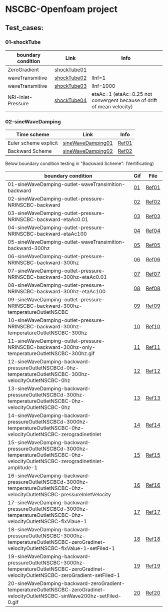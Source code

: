 # NSCBC-Openfoam project

## Test_cases:
### 01-shockTube
|  boundary condition   | Link  |  Info  |
|  ----  | ----  | ----  |
| ZeroGradient  | [shockTube01](https://github.com/jiaqiwang969/NSCBC-openfoam/blob/main/Workspace/results/hardwall.gif) |  |
| waveTransmitive  | [shockTube02](https://github.com/jiaqiwang969/NSCBC-openfoam/blob/main/Workspace/results/shockTube-waveTrasmition-lInf%3D1.gif) | lInf=1 |
| waveTransmitive  | [shockTube03](https://github.com/jiaqiwang969/NSCBC-openfoam/blob/main/Workspace/results/shockTube-waveTrasmition-lInf%3D1000.gif) | lInf=1000 |
| NRI-inlet-Pressure  | [shockTube04](https://github.com/jiaqiwang969/NSCBC-openfoam/blob/main/Workspace/results/inletPressure-NRI-NSCBC-K.gif) | etaAc=1 (etaAc=0.25 not convergent because of drift of mean velocity) |



### 02-sineWaveDamping

| Time scheme           | Link                                                         | Info                                                         |
| --------------------- | ------------------------------------------------------------ | ------------------------------------------------------------ |
| Euler scheme explicit | [sineWaveDamping01](https://github.com/jiaqiwang969/NSCBC-openfoam/blob/main/Workspace/results/EulerSchemeExplicit.gif) | [Ref01](https://www.openfoam.com/documentation/guides/latest/doc/guide-schemes-time-local-euler.html) |
| Backward Scheme       | [sineWaveDamping02](https://github.com/jiaqiwang969/NSCBC-openfoam/blob/main/Workspace/results/BackwardTimeScheme.gif) | [Ref02](https://www.openfoam.com/documentation/guides/latest/doc/guide-schemes-time-backward.html) |

Below boundary condition testing in "Backward Scheme": (Vertificating)

| boundary condition        | Gif | File                                                         |
| ------------------------- | ---- | ------------------------------------------------------------ |
| 01-sineWaveDamping-outlet-waveTransimition-backward | [01](https://github.com/jiaqiwang969/NSCBC-openfoam/blob/main/Workspace/run/01-sineWaveDamping-outlet-waveTransimition-backward/python/01-sineWaveDamping-outlet-waveTransimition-backward.gif)   | [Ref01](https://github.com/jiaqiwang969/NSCBC-openfoam/blob/main/Workspace/run/01-sineWaveDamping-outlet-waveTransimition-backward/0) 
| 02-sineWaveDamping-outlet-pressure-NRINSCBC-backward| [02](https://github.com/jiaqiwang969/NSCBC-openfoam/blob/main/Workspace/run/02-sineWaveDamping-outlet-pressure-NRINSCBC-backward/python/02-sineWaveDamping-outlet-pressure-NRINSCBC-backward.gif)   | [Ref02](https://github.com/jiaqiwang969/NSCBC-openfoam/blob/main/Workspace/run/02-sineWaveDamping-outlet-pressure-NRINSCBC-backward/0) 
| 03-sineWaveDamping-outlet-pressure-NRINSCBC-backward-etaAc0.01| [03](https://github.com/jiaqiwang969/NSCBC-openfoam/blob/main/Workspace/run/03-sineWaveDamping-outlet-pressure-NRINSCBC-backward-etaAc0.01/python/03-sineWaveDamping-outlet-pressure-NRINSCBC-backward-etaAc0.01.gif)   | [Ref03](https://github.com/jiaqiwang969/NSCBC-openfoam/blob/main/Workspace/run/03-sineWaveDamping-outlet-pressure-NRINSCBC-backward-etaAc0.01/0)  
| 04-sineWaveDamping-outlet-pressure-NRINSCBC-backward-etaAc100| [04](https://github.com/jiaqiwang969/NSCBC-openfoam/blob/main/Workspace/run/04-sineWaveDamping-outlet-pressure-NRINSCBC-backward-etaAc100/python/04-sineWaveDamping-outlet-pressure-NRINSCBC-backward-etaAc100.gif)   | [Ref04](https://github.com/jiaqiwang969/NSCBC-openfoam/blob/main/Workspace/run/04-sineWaveDamping-outlet-pressure-NRINSCBC-backward-etaAc100/0)      
| 05-sineWaveDamping-outlet-waveTransimition-backward-300hz| [05](https://github.com/jiaqiwang969/NSCBC-openfoam/blob/main/Workspace/run/05-sineWaveDamping-outlet-waveTransimition-backward-300hz/python/05-sineWaveDamping-outlet-waveTransimition-backward-300hz.gif)   | [Ref05](https://github.com/jiaqiwang969/NSCBC-openfoam/blob/main/Workspace/run/05-sineWaveDamping-outlet-waveTransimition-backward-300hz/0)     
| 06-sineWaveDamping-outlet-pressure-NRINSCBC-backward-300hz| [06](https://github.com/jiaqiwang969/NSCBC-openfoam/blob/main/Workspace/run/06-sineWaveDamping-outlet-pressure-NRINSCBC-backward-300hz/python/06-sineWaveDamping-outlet-pressure-NRINSCBC-backward-300hz.gif)   | [Ref06](https://github.com/jiaqiwang969/NSCBC-openfoam/blob/main/Workspace/run/06-sineWaveDamping-outlet-pressure-NRINSCBC-backward-300hz/0)     
| 07-sineWaveDamping-outlet-pressure-NRINSCBC-backward-300hz-etaAc0.01| [07](https://github.com/jiaqiwang969/NSCBC-openfoam/blob/main/Workspace/run/07-sineWaveDamping-outlet-pressure-NRINSCBC-backward-300hz-etaAc0.01/python/07-sineWaveDamping-outlet-pressure-NRINSCBC-backward-300hz-etaAc0.01.gif)   | [Ref07](https://github.com/jiaqiwang969/NSCBC-openfoam/blob/main/Workspace/run/07-sineWaveDamping-outlet-pressure-NRINSCBC-backward-300hz-etaAc0.01/0)     
| 08-sineWaveDamping-outlet-pressure-NRINSCBC-backward-300hz-etaAc100| [08](https://github.com/jiaqiwang969/NSCBC-openfoam/blob/main/Workspace/run/08-sineWaveDamping-outlet-pressure-NRINSCBC-backward-300hz-etaAc100/python/08-sineWaveDamping-outlet-pressure-NRINSCBC-backward-300hz-etaAc100.gif)   | [Ref08](https://github.com/jiaqiwang969/NSCBC-openfoam/blob/main/Workspace/run/08-sineWaveDamping-outlet-pressure-NRINSCBC-backward-300hz-etaAc100/0)     
| 09-sineWaveDamping-outlet-pressure-NRINSCBC-backward-300hz-temperatureOutletNSCBC| [09](https://github.com/jiaqiwang969/NSCBC-openfoam/blob/main/Workspace/run/09-sineWaveDamping-outlet-pressure-NRINSCBC-backward-300hz-temperatureOutletNSCBC/python/09-sineWaveDamping-outlet-pressure-NRINSCBC-backward-300hz-temperatureOutletNSCBC.gif)   | [Ref09](https://github.com/jiaqiwang969/NSCBC-openfoam/blob/main/Workspace/run/09-sineWaveDamping-outlet-pressure-NRINSCBC-backward-300hz-temperatureOutletNSCBC/0)     
| 10-sineWaveDamping-outlet-pressure-NRINSCBC-backward-300hz-temperatureOutletNSCBC-300hz| [10](https://github.com/jiaqiwang969/NSCBC-openfoam/blob/main/Workspace/run/10-sineWaveDamping-outlet-pressure-NRINSCBC-backward-300hz-temperatureOutletNSCBC-300hz/python/10-sineWaveDamping-outlet-pressure-NRINSCBC-backward-300hz-temperatureOutletNSCBC-300hz.gif)   | [Ref10](https://github.com/jiaqiwang969/NSCBC-openfoam/blob/main/Workspace/run/10-sineWaveDamping-outlet-pressure-NRINSCBC-backward-300hz-temperatureOutletNSCBC-300hz/0)     
| 11-sineWaveDamping-outlet-pressure-NRINSCBC-backward-300hz-only-temperatureOutletNSCBC-300hz.gif| [11](https://github.com/jiaqiwang969/NSCBC-openfoam/blob/main/Workspace/run/11-sineWaveDamping-outlet-pressure-NRINSCBC-backward-300hz-only-temperatureOutletNSCBC-300hz/python/11-sineWaveDamping-outlet-pressure-NRINSCBC-backward-300hz-only-temperatureOutletNSCBC-300hz.gif)   | [Ref11](https://github.com/jiaqiwang969/NSCBC-openfoam/blob/main/Workspace/run/11-sineWaveDamping-outlet-pressure-NRINSCBC-backward-300hz-only-temperatureOutletNSCBC-300hz/0)     
| 12-sineWaveDamping-backward-pressureOutletNSCBCd-0hz-temperatureOutletNSCBC-300hz-velocityOutletNSCBC-0hz| [12](https://github.com/jiaqiwang969/NSCBC-openfoam/blob/main/Workspace/run/12-sineWaveDamping-backward-pressureOutletNSCBCd-0hz-temperatureOutletNSCBC-300hz-velocityOutletNSCBC-0hz/python/12-sineWaveDamping-backward-pressureOutletNSCBCd-0hz-temperatureOutletNSCBC-300hz-velocityOutletNSCBC-0hz.gif)   | [Ref12](https://github.com/jiaqiwang969/NSCBC-openfoam/blob/main/Workspace/run/12-sineWaveDamping-backward-pressureOutletNSCBCd-0hz-temperatureOutletNSCBC-300hz-velocityOutletNSCBC-0hz/0)     
| 13-sineWaveDamping-backward-pressureOutletNSCBCd-300hz-temperatureOutletNSCBC-0hz-velocityOutletNSCBC-0hz| [13](https://github.com/jiaqiwang969/NSCBC-openfoam/blob/main/Workspace/run/13-sineWaveDamping-backward-pressureOutletNSCBCd-300hz-temperatureOutletNSCBC-0hz-velocityOutletNSCBC-0hz/python/13-sineWaveDamping-backward-pressureOutletNSCBCd-300hz-temperatureOutletNSCBC-0hz-velocityOutletNSCBC-0hz.gif)   | [Ref13](https://github.com/jiaqiwang969/NSCBC-openfoam/blob/main/Workspace/run/13-sineWaveDamping-backward-pressureOutletNSCBCd-300hz-temperatureOutletNSCBC-0hz-velocityOutletNSCBC-0hz/0)     
| 14-sineWaveDamping-backward-pressureOutletNSCBCd-3000hz-temperatureOutletNSCBC-0hz-velocityOutletNSCBC-zerogradinetInlet| [14](https://github.com/jiaqiwang969/NSCBC-openfoam/blob/main/Workspace/run/14-sineWaveDamping-backward-pressureOutletNSCBCd-3000hz-temperatureOutletNSCBC-0hz-velocityOutletNSCBC-zerogradinetInlet/python/14-sineWaveDamping-backward-pressureOutletNSCBCd-3000hz-temperatureOutletNSCBC-0hz-velocityOutletNSCBC-zerogradinetInlet.gif)   | [Ref14](https://github.com/jiaqiwang969/NSCBC-openfoam/blob/main/Workspace/run/14-sineWaveDamping-backward-pressureOutletNSCBCd-3000hz-temperatureOutletNSCBC-0hz-velocityOutletNSCBC-zerogradinetInlet/0)     
| 15-sineWaveDamping-backward-pressureOutletNSCBCd-3000hz-temperatureOutletNSCBC-0hz-velocityOutletNSCBC-zerogradinetInlet-amplitude-1| [15](https://github.com/jiaqiwang969/NSCBC-openfoam/blob/main/Workspace/run/15-sineWaveDamping-backward-pressureOutletNSCBCd-3000hz-temperatureOutletNSCBC-0hz-velocityOutletNSCBC-zerogradinetInlet-amplitude-1/python/15-sineWaveDamping-backward-pressureOutletNSCBCd-3000hz-temperatureOutletNSCBC-0hz-velocityOutletNSCBC-zerogradinetInlet-amplitude-1.gif)   | [Ref15](https://github.com/jiaqiwang969/NSCBC-openfoam/blob/main/Workspace/run/15-sineWaveDamping-backward-pressureOutletNSCBCd-3000hz-temperatureOutletNSCBC-0hz-velocityOutletNSCBC-zerogradinetInlet-amplitude-1/0)  
| 16-sineWaveDamping-backward-pressureOutletNSCBCd-3000hz-temperatureOutletNSCBC-0hz-velocityOutletNSCBC-pressureInletVelocity| [16](https://github.com/jiaqiwang969/NSCBC-openfoam/blob/main/Workspace/run/16-sineWaveDamping-backward-pressureOutletNSCBCd-3000hz-temperatureOutletNSCBC-0hz-velocityOutletNSCBC-pressureInletVelocity/python/16-sineWaveDamping-backward-pressureOutletNSCBCd-3000hz-temperatureOutletNSCBC-0hz-velocityOutletNSCBC-pressureInletVelocity.gif)   | [Ref16](https://github.com/jiaqiwang969/NSCBC-openfoam/blob/main/Workspace/run/16-sineWaveDamping-backward-pressureOutletNSCBCd-3000hz-temperatureOutletNSCBC-0hz-velocityOutletNSCBC-pressureInletVelocity/0)  
| 17-sineWaveDamping-backward-pressureOutletNSCBCd-3000hz-temperatureOutletNSCBC-0hz-velocityOutletNSCBC-fixVlaue-1| [17](https://github.com/jiaqiwang969/NSCBC-openfoam/blob/main/Workspace/run/17-sineWaveDamping-backward-pressureOutletNSCBCd-3000hz-temperatureOutletNSCBC-0hz-velocityOutletNSCBC-fixVlaue-1/python/17-sineWaveDamping-backward-pressureOutletNSCBCd-3000hz-temperatureOutletNSCBC-0hz-velocityOutletNSCBC-fixVlaue-1.gif)   | [Ref17](https://github.com/jiaqiwang969/NSCBC-openfoam/blob/main/Workspace/run/17-sineWaveDamping-backward-pressureOutletNSCBCd-3000hz-temperatureOutletNSCBC-0hz-velocityOutletNSCBC-fixVlaue-1/0)  
| 18-sineWaveDamping-backward-pressureOutletNSCBC-3000hz-temperatureOutletNSCBC-zeroGradinet-velocityOutletNSCBC-fixValue-1-setFiled-1| [18](https://github.com/jiaqiwang969/NSCBC-openfoam/blob/main/Workspace/run/18-sineWaveDamping-backward-pressureOutletNSCBC-3000hz-temperatureOutletNSCBC-zeroGradinet-velocityOutletNSCBC-fixValue-1-setFiled-1/python/18-sineWaveDamping-backward-pressureOutletNSCBC-3000hz-temperatureOutletNSCBC-zeroGradinet-velocityOutletNSCBC-fixValue-1-setFiled-1.gif)   | [Ref18](https://github.com/jiaqiwang969/NSCBC-openfoam/blob/main/Workspace/run/18-sineWaveDamping-backward-pressureOutletNSCBC-3000hz-temperatureOutletNSCBC-zeroGradinet-velocityOutletNSCBC-fixValue-1-setFiled-1/0)  
| 19-sineWaveDamping-backward-pressureOutletNSCBC-3000hz-temperatureOutletNSCBC-zeroGradinet-velocityOutletNSCBC-zeroGradient-setFiled-1| [19](https://github.com/jiaqiwang969/NSCBC-openfoam/blob/main/Workspace/run/19-sineWaveDamping-backward-pressureOutletNSCBC-3000hz-temperatureOutletNSCBC-zeroGradinet-velocityOutletNSCBC-zeroGradient-setFiled-1/python/19-sineWaveDamping-backward-pressureOutletNSCBC-3000hz-temperatureOutletNSCBC-zeroGradinet-velocityOutletNSCBC-zeroGradient-setFiled-1.gif)   | [Ref19](https://github.com/jiaqiwang969/NSCBC-openfoam/blob/main/Workspace/run/19-sineWaveDamping-backward-pressureOutletNSCBC-3000hz-temperatureOutletNSCBC-zeroGradinet-velocityOutletNSCBC-zeroGradient-setFiled-1/0)  
| 20-sineWaveDamping-backward-zeroGradient-temperatureOutletNSCBC-zeroGradinet-velocityOutletNSCBC-sinWave200hz-setFiled-0.gif| [20](https://github.com/jiaqiwang969/NSCBC-openfoam/blob/main/Workspace/run/20-sineWaveDamping-backward-zeroGradient-temperatureOutletNSCBC-zeroGradinet-velocityOutletNSCBC-sinWave200hz-setFiled-0/python/20-sineWaveDamping-backward-zeroGradient-temperatureOutletNSCBC-zeroGradinet-velocityOutletNSCBC-sinWave200hz-setFiled-0.gif)   | [Ref20](https://github.com/jiaqiwang969/NSCBC-openfoam/blob/main/Workspace/run/20-sineWaveDamping-backward-zeroGradient-temperatureOutletNSCBC-zeroGradinet-velocityOutletNSCBC-sinWave200hz-setFiled-0/0)
